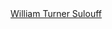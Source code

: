 <!DOCTYPE html>
<html>
<head>
   <meta charset="UTF-8">
   <title>Sulouff</title>
   <link href='css/style.css' rel='stylesheet' type='text/css'>
</head>
<body class="section1">
   <div class="content">
      <a href="/about">
         William Turner Sulouff
      </a>
   </div>
</body>
</html>
